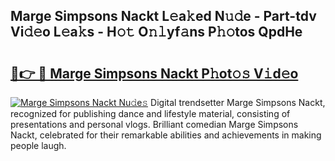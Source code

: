 ## Marge Simpsons Nackt L𝚎a𝚔ed N𝚞𝚍e - Part-tdv Vi𝚍𝚎o L𝚎a𝚔s - H𝚘𝚝 O𝚗𝚕yf𝚊ns P𝚑𝚘tos QpdHe

# <h2><a href="http://kf0t2mh.oniu.top/?m=Marge+Simpsons+Nackt">🔗👉 🔴 Marge Simpsons Nackt P𝚑ot𝚘𝚜 V𝚒d𝚎o</a></h2>

[![Marge Simpsons Nackt Nu𝚍e𝚜](https://i.imgur.com/0qMVB7G.gif)](http://kf0t2mh.oniu.top/?m=Marge+Simpsons+Nackt)
Digital trendsetter Marge Simpsons Nackt, recognized for publishing dance and lifestyle material, consisting of presentations and personal vlogs. Brilliant comedian Marge Simpsons Nackt, celebrated for their remarkable abilities and achievements in making people laugh.  
